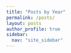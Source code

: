 ```yaml
---
title: "Posts by Year"
permalink: /posts/
layout: posts
author_profile: true
sidebar:
  nav: "site_sidebar"
---
```

